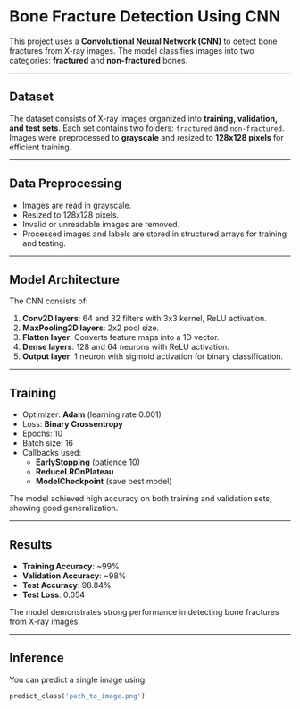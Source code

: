 # Bone Fracture Detection Using CNN

This project uses a **Convolutional Neural Network (CNN)** to detect bone fractures from X-ray images. The model classifies images into two categories: **fractured** and **non-fractured** bones.

---

## Dataset

The dataset consists of X-ray images organized into **training, validation, and test sets**. Each set contains two folders: `fractured` and `non-fractured`. Images were preprocessed to **grayscale** and resized to **128x128 pixels** for efficient training.

---

## Data Preprocessing

- Images are read in grayscale.
- Resized to 128x128 pixels.
- Invalid or unreadable images are removed.
- Processed images and labels are stored in structured arrays for training and testing.

---

## Model Architecture

The CNN consists of:

1. **Conv2D layers**: 64 and 32 filters with 3x3 kernel, ReLU activation.
2. **MaxPooling2D layers**: 2x2 pool size.
3. **Flatten layer**: Converts feature maps into a 1D vector.
4. **Dense layers**: 128 and 64 neurons with ReLU activation.
5. **Output layer**: 1 neuron with sigmoid activation for binary classification.

---

## Training

- Optimizer: **Adam** (learning rate 0.001)
- Loss: **Binary Crossentropy**
- Epochs: 10
- Batch size: 16
- Callbacks used:
  - **EarlyStopping** (patience 10)
  - **ReduceLROnPlateau**
  - **ModelCheckpoint** (save best model)

The model achieved high accuracy on both training and validation sets, showing good generalization.

---

## Results

- **Training Accuracy**: ~99%
- **Validation Accuracy**: ~98%
- **Test Accuracy**: 98.84%
- **Test Loss**: 0.054

The model demonstrates strong performance in detecting bone fractures from X-ray images.

---

## Inference

You can predict a single image using:

```python
predict_class('path_to_image.png')
